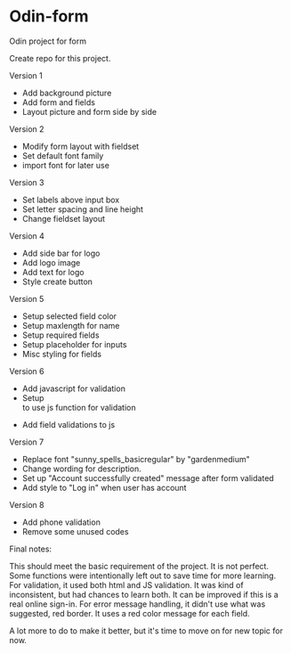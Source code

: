 # Odin-form
Odin project for form

Create repo for this project.

Version 1
- Add background picture
- Add form and fields
- Layout picture and form side by side

Version 2
- Modify form layout with fieldset
- Set default font family
- import font for later use

Version 3
- Set labels above input box 
- Set letter spacing and line height
- Change fieldset layout

Version 4
- Add side bar for logo
- Add logo image
- Add text for logo
- Style create button

Version 5
- Setup selected field color
- Setup maxlength for name
- Setup required fields
- Setup placeholder for inputs
- Misc styling for fields

Version 6
- Add javascript for validation
- Setup <form> to use js function for validation
- Add field validations to js

Version 7
- Replace font "sunny_spells_basicregular" by "gardenmedium"
- Change wording for description.
- Set up "Account successfully created" message after form validated
- Add style to "Log in" when user has account

Version 8
- Add phone validation
- Remove some unused codes

Final notes:

This should meet the basic requirement of the project. It is not perfect. 
Some functions were intentionally left out to save time for more learning.
For validation, it used both html and JS validation. It was kind of inconsistent,
but had chances to learn both. It can be improved if this is a real online sign-in.
For error message handling, it didn't use what was suggested, red border. It uses a
red color message for each field. 

A lot more to do to make it better, but it's time to move on for new topic for now.